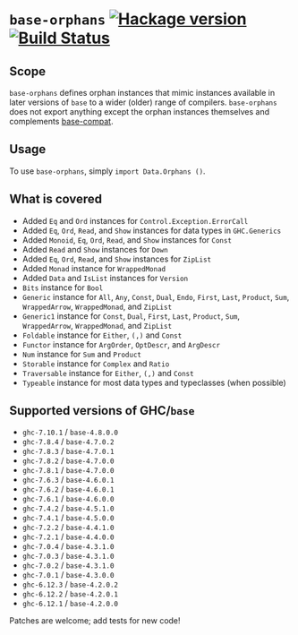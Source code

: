# `base-orphans` [![Hackage version](https://img.shields.io/hackage/v/base-orphans.svg?style=flat)](http://hackage.haskell.org/package/base-orphans) [![Build Status](https://img.shields.io/travis/haskell-compat/base-orphans.svg?style=flat)](https://travis-ci.org/haskell-compat/base-orphans)

## Scope

`base-orphans` defines orphan instances that mimic instances available in later
versions of `base` to a wider (older) range of compilers. `base-orphans` does
not export anything except the orphan instances themselves and complements
[base-compat](http://hackage.haskell.org/package/base-compat).

## Usage

To use `base-orphans`, simply `import Data.Orphans ()`.

## What is covered

 * Added `Eq` and `Ord` instances for `Control.Exception.ErrorCall`
 * Added `Eq`, `Ord`, `Read`, and `Show` instances for data types in `GHC.Generics`
 * Added `Monoid`, `Eq`, `Ord`, `Read`, and `Show` instances for `Const`
 * Added `Read` and `Show` instances for `Down`
 * Added `Eq`, `Ord`, `Read`, and `Show` instances for `ZipList`
 * Added `Monad` instance for `WrappedMonad`
 * Added `Data` and `IsList` instances for `Version`
 * `Bits` instance for `Bool`
 * `Generic` instance for `All`, `Any`, `Const`, `Dual`, `Endo`, `First`, `Last`, `Product`, `Sum`, `WrappedArrow`, `WrappedMonad`, and `ZipList`
 * `Generic1` instance for `Const`, `Dual`, `First`, `Last`, `Product`, `Sum`, `WrappedArrow`, `WrappedMonad`, and `ZipList`
 * `Foldable` instance for `Either`, `(,)` and `Const`
 * `Functor` instance for `ArgOrder`, `OptDescr`, and `ArgDescr`
 * `Num` instance for `Sum` and `Product`
 * `Storable` instance for `Complex` and `Ratio`
 * `Traversable` instance for `Either`, `(,)` and `Const`
 * `Typeable` instance for most data types and typeclasses (when possible)

## Supported versions of GHC/`base`

 * `ghc-7.10.1` / `base-4.8.0.0`
 * `ghc-7.8.4`  / `base-4.7.0.2`
 * `ghc-7.8.3`  / `base-4.7.0.1`
 * `ghc-7.8.2`  / `base-4.7.0.0`
 * `ghc-7.8.1`  / `base-4.7.0.0`
 * `ghc-7.6.3`  / `base-4.6.0.1`
 * `ghc-7.6.2`  / `base-4.6.0.1`
 * `ghc-7.6.1`  / `base-4.6.0.0`
 * `ghc-7.4.2`  / `base-4.5.1.0`
 * `ghc-7.4.1`  / `base-4.5.0.0`
 * `ghc-7.2.2`  / `base-4.4.1.0`
 * `ghc-7.2.1`  / `base-4.4.0.0`
 * `ghc-7.0.4`  / `base-4.3.1.0`
 * `ghc-7.0.3`  / `base-4.3.1.0`
 * `ghc-7.0.2`  / `base-4.3.1.0`
 * `ghc-7.0.1`  / `base-4.3.0.0`
 * `ghc-6.12.3` / `base-4.2.0.2`
 * `ghc-6.12.2` / `base-4.2.0.1`
 * `ghc-6.12.1` / `base-4.2.0.0`

Patches are welcome; add tests for new code!
